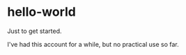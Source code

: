 # hello-world
Just to get started.

I've had this account for a while, but no practical use so far.
